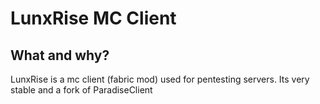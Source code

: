 # LunxRise MC Client

## What and why?

LunxRise is a mc client (fabric mod) used for pentesting servers.
Its very stable and a fork of ParadiseClient

